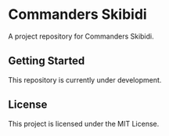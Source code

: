 # Commanders Skibidi

A project repository for Commanders Skibidi.

## Getting Started

This repository is currently under development.

## License

This project is licensed under the MIT License. 